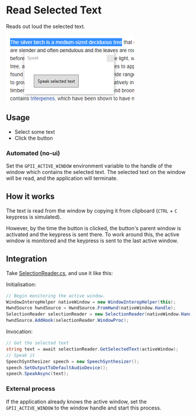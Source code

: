 # Read Selected Text

Reads out loud the selected text.

![Screenshot](./readme-image.png)

## Usage

* Select some text
* Click the button

### Automated (no-ui)

Set the `GPII_ACTIVE_WINDOW` environment variable to the handle of the window which contains the selected text. The
selected text on the window will be read, and the application will terminate.

## How it works

The text is read from the window by copying it from clipboard (`CTRL` + `C` keypress is simulated).

However, by the time the button is clicked, the button's parent window is activated and the keypress is sent there.
To work around this, the active window is monitored and the keypress is sent to the last active window.

## Integration

Take [SelectionReader.cs](./ReadSelectedText/ReadSelectedTextApp/SelectionReader.cs), and use it like this:

Initialisation:

```cs
// Begin monitoring the active window.
WindowInteropHelper nativeWindow = new WindowInteropHelper(this);
HwndSource hwndSource = HwndSource.FromHwnd(nativeWindow.Handle);
SelectionReader selectionReader = new SelectionReader(nativeWindow.Handle);
hwndSource.AddHook(selectionReader.WindowProc);
```

Invocation:

```cs
// Get the selected text
string text = await selectionReader.GetSelectedText(activeWindow);
// Speak it
SpeechSynthesizer speech = new SpeechSynthesizer();
speech.SetOutputToDefaultAudioDevice();
speech.SpeakAsync(text);
```

### External process

If the application already knows the active window, set the `GPII_ACTIVE_WINDOW` to the window handle and start this
process.


